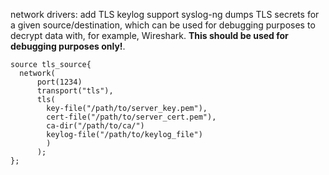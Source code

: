 network drivers: add TLS keylog support
syslog-ng dumps TLS secrets for a given source/destination, which can be used for debugging purposes to decrypt data with, for example, Wireshark.
**This should be used for debugging purposes only!**.
```
source tls_source{
  network(
      port(1234)
      transport("tls"),
      tls(
        key-file("/path/to/server_key.pem"),
        cert-file("/path/to/server_cert.pem"),
        ca-dir("/path/to/ca/")
        keylog-file("/path/to/keylog_file")
        )
      );
};
```
